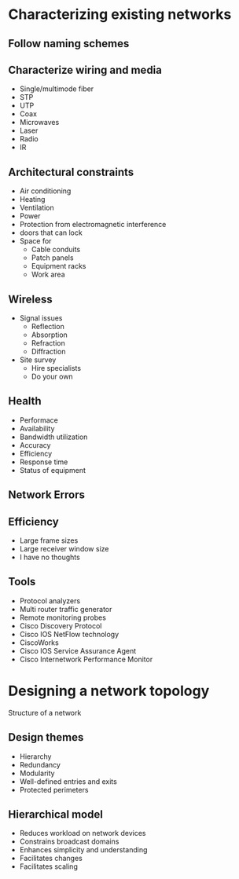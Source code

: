 # Characterizing existing networks

## Follow naming schemes
## Characterize wiring and media
* Single/multimode fiber
* STP
* UTP
* Coax
* Microwaves
* Laser
* Radio
* IR

## Architectural constraints
* Air conditioning
* Heating
* Ventilation
* Power
* Protection from electromagnetic interference
* doors that can lock
* Space for
    * Cable conduits
    * Patch panels
    * Equipment racks
    * Work area

## Wireless
* Signal issues
    * Reflection
    * Absorption
    * Refraction
    * Diffraction
* Site survey
    * Hire specialists
    * Do your own

## Health
* Performace
* Availability
* Bandwidth utilization
* Accuracy
* Efficiency
* Response time
* Status of equipment

## Network Errors

## Efficiency
* Large frame sizes
* Large receiver window size
* I have no thoughts

## Tools
* Protocol analyzers
* Multi router traffic generator
* Remote monitoring probes
* Cisco Discovery Protocol
* Cisco IOS NetFlow technology
* CiscoWorks
* Cisco IOS Service Assurance Agent
* Cisco Internetwork Performance Monitor

# Designing a network topology

Structure of a network

## Design themes
* Hierarchy
* Redundancy
* Modularity
* Well-defined entries and exits
* Protected perimeters

## Hierarchical model
* Reduces workload on network devices
* Constrains broadcast domains
* Enhances simplicity and understanding
* Facilitates changes
* Facilitates scaling
